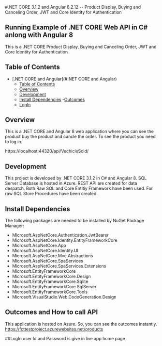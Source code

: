 #.NET CORE 3.1.2 and Angular 8.2.12 -- Product Display, Buying and Canceling Order, JWT and Core Identity for Authentication 

## Running Example of .NET CORE Web API in C# anlong with Angular 8
This is a .NET CORE Product Display, Buying and Canceling Order, JWT and Core Identity for Authentication

## Table of Contents
- [.NET CORE and Angular](#.NET CORE and Angular)
    - [Table of Contents](#table-of-contents)
    - [Overview](#overview)
    - [Development](#development)
    - [Install Dependencies](#install-dependencies)
	-[Outcomes](#outcomes)
    - [LogIn](#LogIn)


## Overview
This is a .NET CORE and Angular 8 web application where you can see the product buy the product and cancle the order. To see the product you need to log in.

https://localhost:44320/api/VechicleSold/

## Development
This project is developed by .NET CORE 3.1.2 in C# and Angular 8. SQL Server Database is hosted in Azure. REST API are created for data despatch. Both Raw SQL and Core Entitiy Framework
have been used. For raw SQL Store Procedures have been created.  

## Install Dependencies
The following packages are needed to be installed by NuGet Package Manager:

- Microsoft.AspNetCore.Authentication.JwtBearer
- Microsoft.AspNetCore.Identity.EntityFrameworkCore
- Microsoft.AspNetCore.App
- Microsoft.AspNetCore.Identity.UI
- Microsoft.AspNetCore.Mvc.Abstractions
- Microsoft.AspNetCore.SpaServices
- Microsoft.AspNetCore.SpaServices.Extensions
- Microsoft.EntityFrameworkCore
- Microsoft.EntityFrameworkCore.Design
- Microsoft.EntityFrameworkCore.Sqlite
- Microsoft.EntityFrameworkCore.SqlServer
- Microsoft.EntityFrameworkCore.Tools
- Microsoft.VisualStudio.Web.CodeGeneration.Design


## Outcomes and How to call API
This application is hosted on Azure. So, you can see the outcomes instantly.
https://fcttestproject.azurewebsites.net/products

##LogIn
user Id and Password is give in live app home page